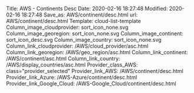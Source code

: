 Title: AWS - Continents Desc
Date: 2020-02-16 18:27:48
Modified: 2020-02-16 18:27:48
Save_as: AWS/continent/desc.html
url: AWS/continent/desc.html
Template: cloud-list-template
Column_image_cloudprovider: sort_icon_none.svg
Column_image_georegion: sort_icon_none.svg
Column_image_continent: sort_icon_desc.svg
Column_image_country: sort_icon_none.svg
Column_link_cloudprovider: /AWS/cloud_provider/asc.html
Column_link_georegion: /AWS/geo_region/asc.html
Column_link_continent: /AWS/continent/asc.html
Column_link_country: /AWS/display_countries/asc.html
Provider_class_AWS: class="provider_selected"
Provider_link_AWS: /AWS/continent/desc.html
Provider_link_Azure: /AWS-Azure/continent/desc.html
Provider_link_Google_Cloud: /AWS-Google_Cloud/continent/desc.html